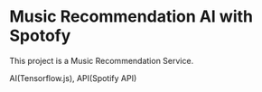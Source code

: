 # Music Recommendation AI with Spotofy

This project is a Music Recommendation Service.

AI(Tensorflow.js), API(Spotify API)
